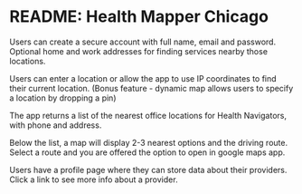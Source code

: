 # README: Health Mapper Chicago

Users can create a secure account with full name, email and password.  Optional home and work addresses for finding services nearby those locations.

Users can enter a location or allow the app to use IP coordinates to find their current location.  (Bonus feature - dynamic map allows users to specify a location by dropping a pin)

The app returns a list of the nearest office locations for Health Navigators, with phone and address.

Below the list, a map will display 2-3 nearest options and the driving route.
Select a route and you are offered the option to open in google maps app.

Users have a profile page where they can store data about their providers.
Click a link to see more info about a provider.